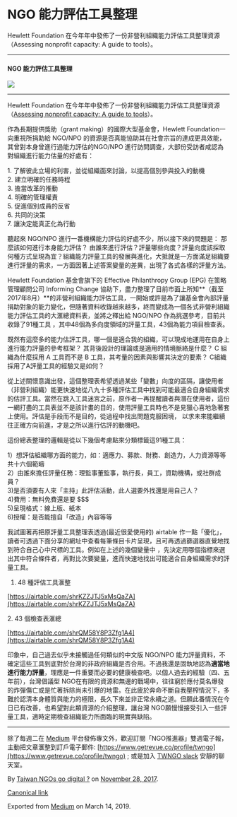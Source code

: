 NGO 能力評估工具整理
============

Hewlett Foundation 在今年年中發佈了一份非營利組織能力評估工具整理資源（Assessing nonprofit capacity: A guide to tools）。

* * *

#### NGO 能力評估工具整理

![](https://cdn-images-1.medium.com/max/1200/1*3YqeuZBAdzgk6KdyGoFVdQ.png)

* * *

Hewlett Foundation 在今年年中發佈了一份非營利組織能力評估工具整理資源（[Assessing nonprofit capacity: A guide to tools](https://www.hewlett.org/assessing-nonprofit-capacity-guide-tools/)）。

作為長期提供獎助（grant making）的國際大型基金會，Hewlett Foundation一向重視所捐助給 NGO/NPO 的資源是否真能協助其在社會宗旨的達成更具效能，其曾對本身曾進行過能力評估的NGO/NPO 進行訪問調查，大部份受訪者咸認為對組織進行能力估量的好處有：

1\. 了解彼此立場的利害，並從組織面來討論，以提高個別參與投入的動機  
2\. 建立明確的任務時程   
3\. 擔當改革的推動  
4\. 明確的管理權責  
5\. 促進個別成員的反省  
6\. 共同的決策  
7\. 讓決定能真正化為行動

聽起來 NGO/NPO 進行一番機構能力評估的好處不少，所以接下來的問題是： 那麼該如何進行本身能力評估？ 由誰來進行評估？評量哪些向度？評量向度該採取何種方式呈現為宜？組織能力評量工具的發展與進化，大抵就是一方面滿足組織要進行評量的需求，一方面因著上述答案變量的差異，出現了各式各樣的評量方法。

Hewlett Foundation 基金會旗下的 Effective Philanthropy Group (EPG) 在策略管理顧問公司 Informing Change 協助下，盡力整理了目前市面上所知**（截至2017年8月）**的非營利組織能力評估工具，一開始或許是為了讓基金會內部評量捐助對象的能力變化，但隨著資料收錄越來越多，終而變成為一個各式非營利組織能力評估工具的大滙總資料表，並將之釋出給 NGO/NPO 作為挑選參考，目前共收錄了91種工具 ，其中48個為多向度領域的評量工具，43個為能力項目檢查表。

既然有這麼多的能力估評工具，哪一個是適合我的組織，可以現成地運用在自身上進行能力評量的參考框架？ 其背後設計的理論或是適用的情境脈絡是什麼？ C 組織為什麼採用 A 工具而不是 B 工具，其考量的因素與影響其決定的要素？ C組織採用了A評量工具的經驗又是如何？

從上述關懷意識出發，這個整理表希望透過某些「變數」向度的區隔，讓使用者（非營利組織）能更快速地從八九十多種評估工具中找到可能最適合自身組織需求的估評工具。當然在跳入工具迷宮之前，原作者一再提醒讀者與潛在使用者，這份一網打盡的工具表並不是該計畫的目的，使用評量工具時也不是見獵心喜地急著套上使用。評估是手段而不是目的，從過程中找出問題克服困境， 以求未來能繼續往正確方向前進，才是之所以進行估評的動機吧。

這份總表整理的邏輯是從以下幾個考慮點來分類標籤這91種工具：

1）想評估組織哪方面的能力，如：適應力、募款、財務、創造力，人力資源等等共十六個範疇  
2）由誰來擔任評量任務：理監事董監事，執行長，員工，資助機構，或社群成員？  
3)是否須要有人來「主持」此評估活動，此人選要外找還是用自己人？  
4)費用：無料免費還是要 $$$  
5)呈現格式：線上版、紙本  
6)授權：是否能擅自「改造」內容等等

我試圖著再把原評量工具整理表透過(最近很愛使用的) airtable 作一點「優化」，讀者可透過下面分享的網址中查看每筆條目卡片呈現，且可再透過篩選器直覺地找到符合自己心中尺標的工具。例如在上述的幾個變量中 ，先決定用哪個指標來選出其中符合條件者，再對比次要變量，進而快速地找出可能適合自身組織需求的評量工具。

1.  48 種評估工具滙整

[https://airtable.com/shrKZZJTJ5xMsQaZA](https://airtable.com/shrKZZJTJ5xMsQaZA)

2\. 43 個檢查表滙總

[https://airtable.com/shrQM58Y8P3Zfg1A4](https://airtable.com/shrQM58Y8P3Zfg1A4)

印象中，自己過去似乎未接觸過任何類似的中文版 NGO/NPO 能力評量資料，不確定這些工具到底對於台灣的非政府組織是否合用。不過我還是固執地認為**適當地進行能力評量**，理應是一件重要而必要的健康檢查吧。以個人過去的經驗（四、五年前），台灣倡議型 NGO在有限的資源和無邊的戰場中，往往窮於應付莫名爆發的炸彈傷亡或是忙著拆除尚未引爆的地雷。在此疲於奔命不斷自我壓榨情況下，多難於認清本身體質與能力的極限，長久下來並非正常永續之道。但願此番情況在今日已有改善，也希望對此類資源的介紹整理，讓台灣 NGO願慢慢接受引入一些評量工具，適時定期檢查組織能力所面臨的現實與缺陷。

* * *

除了每週二在 [Medium](https://medium.twngo.xyz) 平台發佈專文外，歡迎訂閱「NGO推進器」雙週電子報，主動把文章滙整到訂戶電子郵件: [https://www.getrevue.co/profile/twngo](https://www.getrevue.co/profile/twngo) ; 或是加入 [TWNGO slack](http://to.twngo.xyz/2tHrRtj) 安靜的聊天室。

By [Taiwan NGOs go digital ?](https://medium.com/@twngo) on [November 28, 2017](https://medium.com/p/e9e01df25d97).

[Canonical link](https://medium.com/@twngo/ngo-capacity-assessing-tools-e9e01df25d97)

Exported from [Medium](https://medium.com) on March 14, 2019.